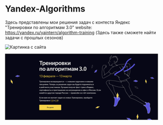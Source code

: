 # Yandex-Algorithms

Здесь представлены мои решения задач с контеста Яндекс "Тренировки по алгоритмам 3.0"
website: https://yandex.ru/yaintern/algorithm-training (Здесь также сможете найти задачи с прошлых сезонов)

![Картинка с сайта](https://github.com/jon/coolproject/raw/master/image/image.png)

![Image alt](https://github.com/rentbest/Yandex-Algorithms/raw/main/img.png)
